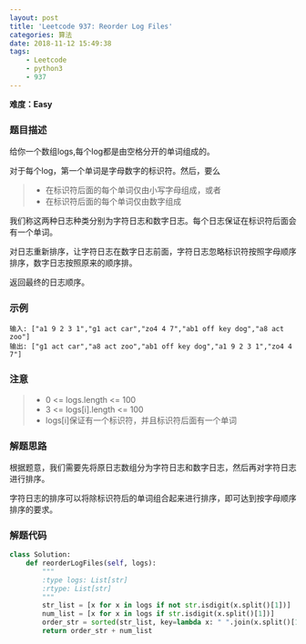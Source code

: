 ```yaml
---
layout: post
title: 'Leetcode 937: Reorder Log Files'
categories: 算法
date: 2018-11-12 15:49:38
tags:
    - Leetcode
    - python3
    - 937
---
```

**难度：Easy**
### 题目描述
给你一个数组logs,每个log都是由空格分开的单词组成的。

对于每个log，第一个单词是字母数字的标识符。然后，要么
> * 在标识符后面的每个单词仅由小写字母组成，或者
> * 在标识符后面的每个单词仅由数字组成

我们称这两种日志种类分别为字符日志和数字日志。每个日志保证在标识符后面会有一个单词。

对日志重新排序，让字符日志在数字日志前面，字符日志忽略标识符按照字母顺序排序，数字日志按照原来的顺序排。

返回最终的日志顺序。

<!--more-->

### 示例
```shell
输入: ["a1 9 2 3 1","g1 act car","zo4 4 7","ab1 off key dog","a8 act zoo"]
输出: ["g1 act car","a8 act zoo","ab1 off key dog","a1 9 2 3 1","zo4 4 7"]
```

### 注意
> * 0 <= logs.length <= 100
> * 3 <= logs[i].length <= 100
> * logs[i]保证有一个标识符，并且标识符后面有一个单词

### 解题思路
根据题意，我们需要先将原日志数组分为字符日志和数字日志，然后再对字符日志进行排序。

字符日志的排序可以将除标识符后的单词组合起来进行排序，即可达到按字母顺序排序的要求。

### 解题代码
```python
class Solution:
    def reorderLogFiles(self, logs):
        """
        :type logs: List[str]
        :rtype: List[str]
        """
        str_list = [x for x in logs if not str.isdigit(x.split()[1])]
        num_list = [x for x in logs if str.isdigit(x.split()[1])]
        order_str = sorted(str_list, key=lambda x: " ".join(x.split()[1:]))
        return order_str + num_list
```
